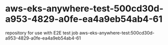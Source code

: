 # aws-eks-anywhere-test-500cd30d-a953-4829-a0fe-ea4a9eb54ab4-61
repository for use with E2E test job aws-eks-anywhere-test:500cd30d-a953-4829-a0fe-ea4a9eb54ab4-61
